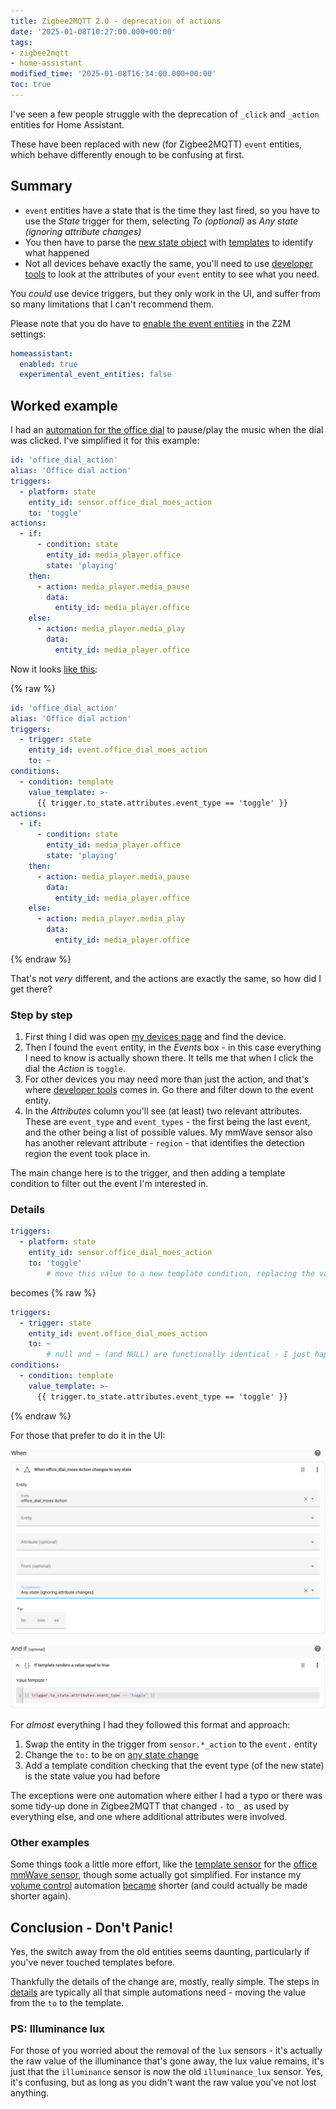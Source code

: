 ```yaml
---
title: Zigbee2MQTT 2.0 - deprecation of actions
date: '2025-01-08T10:27:00.000+00:00'
tags:
- zigbee2mqtt
- home-assistant
modified_time: '2025-01-08T16:34:00.000+00:00'
toc: true
---
```


I've seen a few people struggle with the deprecation of `_click` and `_action` entities for Home Assistant.

These have been replaced with new (for Zigbee2MQTT) `event` entities, which behave differently enough to be confusing at first.

## Summary

* `event` entities have a state that is the time they last fired, so you have to use the _State_ trigger for them, selecting _To (optional)_ as _Any state (ignoring attribute changes)_
* You then have to parse the [new state object](https://www.home-assistant.io/docs/configuration/state_object) with [templates](https://www.home-assistant.io/docs/configuration/templating/) to identify what happened
* Not all devices behave exactly the same, you'll need to use [developer tools](https://my.home-assistant.io/redirect/developer_states/) to look at the attributes of your `event` entity to see what you need.

You _could_ use device triggers, but they only work in the UI, and suffer from so many limitations that I can't recommend them.

Please note that you do have to [enable the event entities](https://www.zigbee2mqtt.io/guide/configuration/homeassistant.html#advanced-configuration) in the Z2M settings:

```yaml
homeassistant:
  enabled: true
  experimental_event_entities: false
```

## Worked example

I had an [automation for the office dial](https://github.com/DubhAd/Home-AssistantConfig/blob/76c16e92873549baae6e511a11b757810c1f596f/automation/office/office_dial.yaml) to pause/play the music when the dial was clicked. I've simplified it for this example:

```yaml
id: 'office_dial_action'
alias: 'Office dial action'
triggers:
  - platform: state
    entity_id: sensor.office_dial_moes_action
    to: 'toggle'
actions:
  - if:
      - condition: state
        entity_id: media_player.office
        state: 'playing'
    then:
      - action: media_player.media_pause
        data:
          entity_id: media_player.office
    else:
      - action: media_player.media_play
        data:
          entity_id: media_player.office
```

Now it looks [like this](https://github.com/DubhAd/Home-AssistantConfig/blob/live/automation/office/office_dial.yaml):

{% raw %}
```yaml
id: 'office_dial_action'
alias: 'Office dial action'
triggers:
  - trigger: state
    entity_id: event.office_dial_moes_action
    to: ~
conditions:
  - condition: template
    value_template: >-
      {{ trigger.to_state.attributes.event_type == 'toggle' }}
actions:
  - if:
      - condition: state
        entity_id: media_player.office
        state: 'playing'
    then:
      - action: media_player.media_pause
        data:
          entity_id: media_player.office
    else:
      - action: media_player.media_play
        data:
          entity_id: media_player.office
```
{% endraw %}

That's not _very_ different, and the actions are exactly the same, so how did I get there?

### Step by step

1. First thing I did was open [my devices page](https://my.home-assistant.io/redirect/devices/) and find the device. 
2. Then I found the `event` entity, in the _Events_ box - in this case everything I need to know is actually shown there. It tells me that when I click the dial the _Action_ is `toggle`. 
3. For other devices you may need more than just the action, and that's where [developer tools](https://my.home-assistant.io/redirect/developer_states/) comes in. Go there and filter down to the event entity. 
4. In the _Attributes_ column you'll see (at least) two relevant attributes. These are `event_type` and `event_types` - the first being the last event, and the other being a list of possible values. My mmWave sensor also has another relevant attribute - `region` - that identifies the detection region the event took place in.

The main change here is to the trigger, and then adding a template condition to filter out the event I'm interested in.

### Details

```yaml
triggers:
  - platform: state
    entity_id: sensor.office_dial_moes_action
    to: 'toggle'
        # move this value to a new template condition, replacing the value with null (no quotes)
```
becomes
{% raw %}
```yaml
triggers:
  - trigger: state
    entity_id: event.office_dial_moes_action
    to: ~
        # null and ~ (and NULL) are functionally identical - I just happen to prefer ~
conditions:
  - condition: template
    value_template: >-
      {{ trigger.to_state.attributes.event_type == 'toggle' }}
```
{% endraw %}

For those that prefer to do it in the UI:

![state trigger on the event entity](/assets/images/2025-01/trigger-event-state-any.png)

![template condition on the new state object](/assets/images/2025-01/condition-template-event-type.png)

For _almost_ everything I had they followed this format and approach:
1. Swap the entity in the trigger from `sensor.*_action` to the `event.` entity
2. Change the `to:` to be on [any state change](https://www.home-assistant.io/docs/automation/trigger/#state-trigger)
3. Add a template condition checking that the event type (of the new state) is the state value you had before

The exceptions were one automation where either I had a typo or there was some tidy-up done in Zigbee2MQTT that changed `-` to `_` as used by everything else, and one where additional attributes were involved.

### Other examples

Some things took a little more effort, like the [template sensor](https://github.com/DubhAd/Home-AssistantConfig/blob/88e4f888a6b6947589f7f4c0fd0fea7201238f87/template/office/office_mmwave_region_1.yaml) for the [office mmWave sensor](https://github.com/DubhAd/Home-AssistantConfig/blob/live/template/office/office_mmwave_region_1.yaml), though some actually got simplified. For instance my [volume control](https://github.com/DubhAd/Home-AssistantConfig/blob/76c16e92873549baae6e511a11b757810c1f596f/automation/office/office_dial_rotate.yaml) automation [became](https://github.com/DubhAd/Home-AssistantConfig/blob/live/automation/office/office_dial_rotate.yaml) shorter (and could actually be made shorter again).

## Conclusion - Don't Panic!

Yes, the switch away from the old entities seems daunting, particularly if you've never touched templates before.

Thankfully the details of the change are, mostly, really simple. The steps in [details](#details) are typically all that simple automations need - moving the value from the `to` to the template.

### PS: Illuminance lux

For those of you worried about the removal of the `lux` sensors - it's actually the raw value of the illuminance that's gone away, the lux value remains, it's just that the `illuminance` sensor is now the old `illuminance_lux` sensor. Yes, it's confusing, but as long as you didn't want the raw value you've not lost anything.
